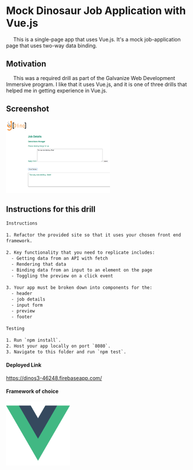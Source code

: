 # Mock Dinosaur Job Application with Vue.js
&nbsp;&nbsp;&nbsp;&nbsp;&nbsp;This is a single-page app that uses Vue.js.  It's a mock job-application page that uses two-way data binding.

## Motivation
&nbsp;&nbsp;&nbsp;&nbsp;&nbsp;This was a required drill as part of the Galvanize Web Development Immersive program.  I like that it uses Vue.js, and it is one of three drills that helped me in getting experience in Vue.js.

## Screenshot

<img src="https://github.com/simplesNotEZ/dino3/blob/master/images/dinos3.png" title="mock job-app page" width="285" height="200">

## Instructions for this drill

```
Instructions

1. Refactor the provided site so that it uses your chosen front end framework.

2. Key functionality that you need to replicate includes:
  - Getting data from an API with fetch
  - Rendering that data
  - Binding data from an input to an element on the page
  - Toggling the preview on a click event

3. Your app must be broken down into components for the:
  - header
  - job details
  - input form
  - preview
  - footer

Testing

1. Run `npm install`.
2. Host your app locally on port `8080`.
3. Navigate to this folder and run `npm test`.
```

#### Deployed Link
https://dinos3-46248.firebaseapp.com/


#### Framework of choice
<img src="https://github.com/simplesNotEZ/dino3/blob/master/images/vueLogo.png" title="Vue.js logo" width="175" height="175">
